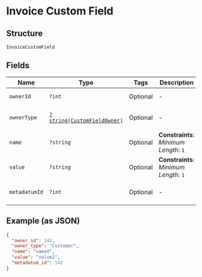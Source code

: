 
# Invoice Custom Field

## Structure

`InvoiceCustomField`

## Fields

| Name | Type | Tags | Description | Getter | Setter |
|  --- | --- | --- | --- | --- | --- |
| `ownerId` | `?int` | Optional | - | getOwnerId(): ?int | setOwnerId(?int ownerId): void |
| `ownerType` | [`?string(CustomFieldOwner)`](../../doc/models/custom-field-owner.md) | Optional | - | getOwnerType(): ?string | setOwnerType(?string ownerType): void |
| `name` | `?string` | Optional | **Constraints**: *Minimum Length*: `1` | getName(): ?string | setName(?string name): void |
| `value` | `?string` | Optional | **Constraints**: *Minimum Length*: `1` | getValue(): ?string | setValue(?string value): void |
| `metadatumId` | `?int` | Optional | - | getMetadatumId(): ?int | setMetadatumId(?int metadatumId): void |

## Example (as JSON)

```json
{
  "owner_id": 142,
  "owner_type": "Customer",
  "name": "name0",
  "value": "value2",
  "metadatum_id": 142
}
```

